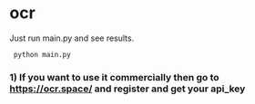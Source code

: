 # ocr

Just run main.py and see results.

``` python main.py```

### 1) If you want to use it commercially then go to https://ocr.space/ and register and get your api_key



